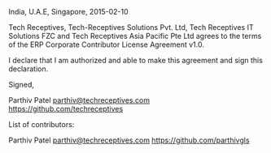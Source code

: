 India, U.A.E, Singapore, 2015-02-10

Tech Receptives, Tech-Receptives Solutions Pvt. Ltd, Tech Receptives IT Solutions FZC and Tech Receptives Asia Pacific Pte Ltd agrees to the terms of the ERP Corporate 
Contributor License Agreement v1.0.

I declare that I am authorized and able to make this agreement and sign this 
declaration.

Signed,

Parthiv Patel parthiv@techreceptives.com https://github.com/techreceptives

List of contributors:

Parthiv Patel parthiv@techreceptives.com https://github.com/parthivgls

